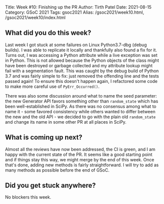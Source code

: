 Title: Week #10: Finishing up the PR
Author: Tirth Patel
Date: 2021-08-15
Category: GSoC 2021
Tags: gsoc2021
Alias: /gsoc2021/week10.html, /gsoc2021/week10/index.html

<h2>What did you do this week?</h2>

<p>Last week I got stuck at some failures on Linux Python3.7-dbg (debug builds). I was able to replicate it locally and thankfully also found a fix for it. Turns out, I was accessing a Python attribute while a live exception was set in Python. This is not allowed because the Python objects of the class might have been destroyed or garbage collected and my attribute lookup might fail with a segmentation fault. This was caught by the debug build of Python 3.7 and was fairly simple to fix: just removed the offending line and the tests passed again! To ensure this doesn't happen again, I refactored some code to make more careful use of <code>PyErr_Occurred()</code>.</p>

<p>There was also some discussion around what to name the seed parameter: the new Generator API favors something other than <code>random_state</code> which has been well-established in SciPy. As there was no consensus among what to name it - some favored consistency while others wanted to differ between the new and the old API - we decided to go with the plain old <code>random_state</code> and change its name in some other PR at all places in SciPy.</p>

<h2>What is coming up next?</h2>

Almost all the reviews have now been addressed, the CI is green, and I am happy with the current state of the PR. It seems like a good starting point and if things stay this way, we might merge by the end of this week. Once that's done, adding new methods is fairly straightforward. I will try to add as many methods as possible before the end of GSoC.

<h2>Did you get stuck anywhere?</h2>

No blockers this week.
